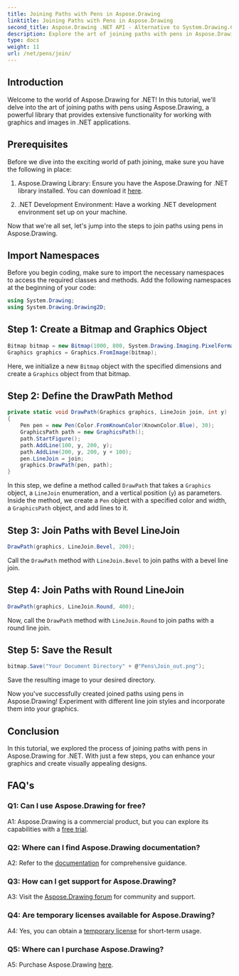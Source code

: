 ```yaml
---
title: Joining Paths with Pens in Aspose.Drawing
linktitle: Joining Paths with Pens in Aspose.Drawing
second_title: Aspose.Drawing .NET API - Alternative to System.Drawing.Common
description: Explore the art of joining paths with pens in Aspose.Drawing for .NET. Create stunning graphics with LineJoin options.
type: docs
weight: 11
url: /net/pens/join/
---
```

## Introduction

Welcome to the world of Aspose.Drawing for .NET! In this tutorial, we'll delve into the art of joining paths with pens using Aspose.Drawing, a powerful library that provides extensive functionality for working with graphics and images in .NET applications.

## Prerequisites

Before we dive into the exciting world of path joining, make sure you have the following in place:

1. Aspose.Drawing Library: Ensure you have the Aspose.Drawing for .NET library installed. You can download it [here](https://releases.aspose.com/drawing/net/).

2. .NET Development Environment: Have a working .NET development environment set up on your machine.

Now that we're all set, let's jump into the steps to join paths using pens in Aspose.Drawing.

## Import Namespaces

Before you begin coding, make sure to import the necessary namespaces to access the required classes and methods. Add the following namespaces at the beginning of your code:

```csharp
using System.Drawing;
using System.Drawing.Drawing2D;
```

## Step 1: Create a Bitmap and Graphics Object

```csharp
Bitmap bitmap = new Bitmap(1000, 800, System.Drawing.Imaging.PixelFormat.Format32bppPArgb);
Graphics graphics = Graphics.FromImage(bitmap);
```

Here, we initialize a new `Bitmap` object with the specified dimensions and create a `Graphics` object from that bitmap.

## Step 2: Define the DrawPath Method

```csharp
private static void DrawPath(Graphics graphics, LineJoin join, int y)
{
    Pen pen = new Pen(Color.FromKnownColor(KnownColor.Blue), 30);
    GraphicsPath path = new GraphicsPath();
    path.StartFigure();
    path.AddLine(100, y, 200, y);
    path.AddLine(200, y, 200, y + 100);
    pen.LineJoin = join;
    graphics.DrawPath(pen, path);
}
```

In this step, we define a method called `DrawPath` that takes a `Graphics` object, a `LineJoin` enumeration, and a vertical position (`y`) as parameters. Inside the method, we create a `Pen` object with a specified color and width, a `GraphicsPath` object, and add lines to it.

## Step 3: Join Paths with Bevel LineJoin

```csharp
DrawPath(graphics, LineJoin.Bevel, 200);
```

Call the `DrawPath` method with `LineJoin.Bevel` to join paths with a bevel line join.

## Step 4: Join Paths with Round LineJoin

```csharp
DrawPath(graphics, LineJoin.Round, 400);
```

Now, call the `DrawPath` method with `LineJoin.Round` to join paths with a round line join.

## Step 5: Save the Result

```csharp
bitmap.Save("Your Document Directory" + @"Pens\Join_out.png");
```

Save the resulting image to your desired directory.

Now you've successfully created joined paths using pens in Aspose.Drawing! Experiment with different line join styles and incorporate them into your graphics.

## Conclusion

In this tutorial, we explored the process of joining paths with pens in Aspose.Drawing for .NET. With just a few steps, you can enhance your graphics and create visually appealing designs.

## FAQ's

### Q1: Can I use Aspose.Drawing for free?

A1: Aspose.Drawing is a commercial product, but you can explore its capabilities with a [free trial](https://releases.aspose.com/).

### Q2: Where can I find Aspose.Drawing documentation?

A2: Refer to the [documentation](https://reference.aspose.com/drawing/net/) for comprehensive guidance.

### Q3: How can I get support for Aspose.Drawing?

A3: Visit the [Aspose.Drawing forum](https://forum.aspose.com/c/diagram/17) for community and support.

### Q4: Are temporary licenses available for Aspose.Drawing?

A4: Yes, you can obtain a [temporary license](https://purchase.aspose.com/temporary-license/) for short-term usage.

### Q5: Where can I purchase Aspose.Drawing?

A5: Purchase Aspose.Drawing [here](https://purchase.aspose.com/buy).

